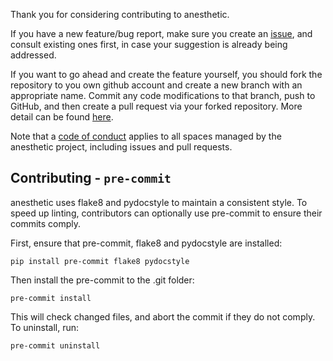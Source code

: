 Thank you for considering contributing to anesthetic.

If you have a new feature/bug report, make sure you create an [issue](https://github.com/handley-lab/anesthetic/issues), and consult existing ones first, in case your suggestion is already being addressed.

If you want to go ahead and create the feature yourself, you should fork the repository to you own github account and create a new branch with an appropriate name. Commit any code modifications to that branch, push to GitHub, and then create a pull request via your forked repository. More detail can be found [here](https://gist.github.com/Chaser324/ce0505fbed06b947d962).

Note that a [code of conduct](https://github.com/handley-lab/anesthetic/blob/master/CODE_OF_CONDUCT.md) applies to all spaces managed by the anesthetic project, including issues and pull requests. 

## Contributing - `pre-commit`

anesthetic uses flake8 and pydocstyle to maintain a consistent style. To speed up linting, contributors can optionally use pre-commit to ensure their commits comply.

First, ensure that pre-commit, flake8 and pydocstyle are installed:
```
pip install pre-commit flake8 pydocstyle
```
Then install the pre-commit to the .git folder:
```
pre-commit install
```
This will check changed files, and abort the commit if they do not comply. To uninstall, run:
```
pre-commit uninstall
```
